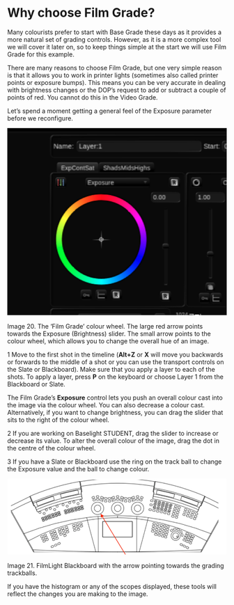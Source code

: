 # Why choose Film Grade?

Many colourists prefer to start with Base Grade these days as it provides a more natural set of grading controls. However, as it is a more complex tool we will cover it later on, so to keep things simple at the start we will use Film Grade for this example.

There are many reasons to choose Film Grade, but one very simple reason is that it allows you to work in printer lights \(sometimes also called printer points or exposure bumps\). This means you can be very accurate in dealing with brightness changes or the DOP’s request to add or subtract a couple of points of red. You cannot do this in the Video Grade.

Let’s spend a moment getting a general feel of the Exposure parameter before we reconfigure.

![Image 20. The &#x2018;Film Grade&#x2019; colour wheel. The large red arrow points towards the Exposure \(Brightness\) slider. The small arrow points to the colour wheel, which allows you to change the overall hue of an image.](../.gitbook/assets/image%20%2822%29.png)

Image 20. The ‘Film Grade’ colour wheel. The large red arrow points towards the Exposure \(Brightness\) slider. The small arrow points to the colour wheel, which allows you to change the overall hue of an image.

1 Move to the first shot in the timeline \(**Alt+Z** or **X** will move you backwards or forwards to the middle of a shot or you can use the transport controls on the Slate or Blackboard\). Make sure that you apply a layer to each of the shots. To apply a layer, press **P** on the keyboard or choose Layer 1 from the Blackboard or Slate. 

The Film Grade’s **Exposure** control lets you push an overall colour cast into the image via the colour wheel. You can also decrease a colour cast. Alternatively, if you want to change brightness, you can drag the slider that sits to the right of the colour wheel.

2  If you are working on Baselight STUDENT, drag the slider to increase or decrease its value. To alter the overall colour of the image, drag the dot in the centre of the colour wheel.

3  If you have a Slate or Blackboard use the ring on the track ball to change the Exposure value and the ball to change colour.

![Image 21. FilmLight Blackboard with the arrow pointing towards the grading trackballs.](../.gitbook/assets/2021-09-24-01.48.36.png)

Image 21. FilmLight Blackboard with the arrow pointing towards the grading trackballs.

If you have the histogram or any of the scopes displayed, these tools will reflect the changes you are making to the image.


